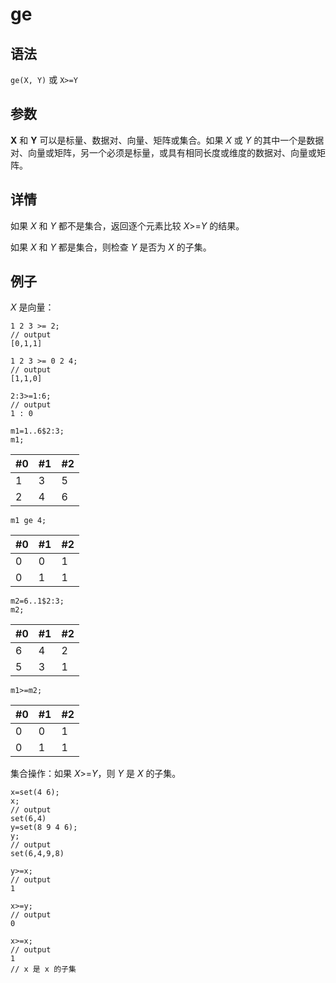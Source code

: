 # ge

## 语法

`ge(X, Y)` 或 `X>=Y`

## 参数

**X** 和 **Y** 可以是标量、数据对、向量、矩阵或集合。如果 *X* 或 *Y*
的其中一个是数据对、向量或矩阵，另一个必须是标量，或具有相同长度或维度的数据对、向量或矩阵。

## 详情

如果 *X* 和 *Y* 都不是集合，返回逐个元素比较 *X*>=*Y*
的结果。

如果 *X* 和 *Y* 都是集合，则检查 *Y* 是否为 *X* 的子集。

## 例子

*X* 是向量：

```
1 2 3 >= 2;
// output
[0,1,1]

1 2 3 >= 0 2 4;
// output
[1,1,0]

2:3>=1:6;
// output
1 : 0

m1=1..6$2:3;
m1;
```

| #0 | #1 | #2 |
| --- | --- | --- |
| 1 | 3 | 5 |
| 2 | 4 | 6 |

```
m1 ge 4;
```

| #0 | #1 | #2 |
| --- | --- | --- |
| 0 | 0 | 1 |
| 0 | 1 | 1 |

```
m2=6..1$2:3;
m2;
```

| #0 | #1 | #2 |
| --- | --- | --- |
| 6 | 4 | 2 |
| 5 | 3 | 1 |

```
m1>=m2;
```

| #0 | #1 | #2 |
| --- | --- | --- |
| 0 | 0 | 1 |
| 0 | 1 | 1 |

集合操作：如果 *X*>=*Y*，则 *Y* 是 *X* 的子集。

```
x=set(4 6);
x;
// output
set(6,4)
y=set(8 9 4 6);
y;
// output
set(6,4,9,8)

y>=x;
// output
1

x>=y;
// output
0

x>=x;
// output
1
// x 是 x 的子集
```

